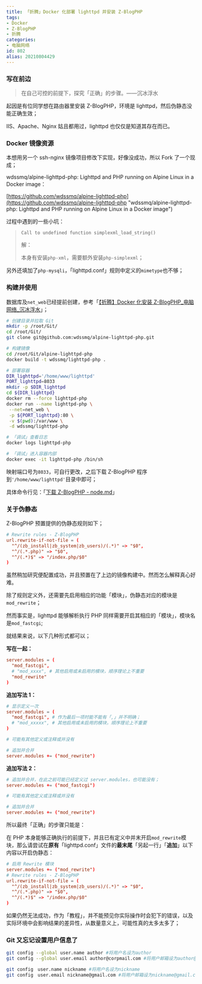 ```yaml
---
title: 「折腾」Docker 化部署 lighttpd 并安装 Z-BlogPHP
tags:
- Docker
- Z-BlogPHP
- 折腾
categories:
- 电脑网络
id: 802
alias: 20210804429
---
```


### 写在前边

> 在自己可控的前提下，探究「正确」的步骤。——沉冰浮水

起因是有位同学想在路由器里安装 Z-BlogPHP，环境是 lighttpd，然后伪静态没能正确生效；

<!--more-->

IIS、Apache、Nginx 姑且都用过，lighttpd 也仅仅是知道其存在而已。

### Docker 镜像资源

本想用另一个 ssh-nginx 镜像项目修改下实现，好像没成功，所以 Fork 了一个现成；

wdssmq/alpine-lighttpd-php: Lighttpd and PHP running on Alpine Linux in a Docker image：

[https://github.com/wdssmq/alpine-lighttpd-php](https://github.com/wdssmq/alpine-lighttpd-php "wdssmq/alpine-lighttpd-php: Lighttpd and PHP running on Alpine Linux in a Docker image")

过程中遇到的一些小坑：

> `Call to undefined function simplexml_load_string()`
>
> 解：
>
> 本身有安装`php-xml`，需要额外安装`php-simplexml`；

另外还填加了`php-mysqli`，「lighttpd.conf」规则中定义的`mimetype`也不够；

### 构建并使用

数据库及`net_web`已经提前创建，参考「[【折腾】Docker 化安装 Z-BlogPHP\_电脑网络\_沉冰浮水](https://www.wdssmq.com/post/20120817544.html "【折腾】Docker 化安装 Z-BlogPHP\_电脑网络\_沉冰浮水")」；

```bash
# 创建目录并拉取 Git
mkdir -p /root/Git/
cd /root/Git/
git clone git@github.com:wdssmq/alpine-lighttpd-php.git

# 构建镜像
cd /root/Git/alpine-lighttpd-php
docker build -t wdssmq/lighttpd-php .

# 部署容器
DIR_lighttpd='/home/www/lighttpd'
PORT_lighttpd=8033
mkdir -p $DIR_lighttpd
cd ${DIR_lighttpd}
docker rm --force lighttpd-php
docker run --name lighttpd-php \
 --net=net_web \
 -p ${PORT_lighttpd}:80 \
 -v $(pwd):/var/www \
 -d wdssmq/lighttpd-php

# 「调试」查看日志
docker logs lighttpd-php

# 「调试」进入容器内部
docker exec -it lighttpd-php /bin/sh
```

映射端口号为`8033`，可自行更改，之后下载 Z-BlogPHP 程序到`'/home/www/lighttpd'`目录中即可；

具体命令行见：「[下载 Z-BlogPHP - node.md](https://github.com/wdssmq/alpine-lighttpd-php/blob/master/note.md#%E4%B8%8B%E8%BD%BD-z-blogphp "下载 Z-BlogPHP")」

### 关于伪静态

Z-BlogPHP 预置提供的伪静态规则如下；

```conf
# Rewrite rules - Z-BlogPHP
url.rewrite-if-not-file = (
  "^/(zb_install|zb_system|zb_users)/(.*)" => "$0",
  "^/(.*.php)" => "$0",
  "^/(.*)$" => "/index.php/$0"
)
```

虽然稍加研究便配置成功，并且预置在了上边的镜像构建中。然而怎么解释真心好难。

除了规则定义外，还需要先启用相应的功能「模块」，伪静态对应的模块是`mod_rewrite`；

然而事实是，lighttpd 能够解析执行 PHP 同样需要开启其相应的「模块」，模块名是`mod_fastcgi`;

就结果来说，以下几种形式都可以；

**写在一起：**

```conf
server.modules = (
  "mod_fastcgi",
  # "mod_xxxx", # 其他启用或未启用的模块，顺序理论上不重要
  "mod_rewrite"
)
```

**追加写法 1：**

```conf
# 显示定义一次
server.modules = (
  "mod_fastcgi", # 作为最后一项时能不能有「,」并不明确；
  # "mod_xxxxx", # 其他启用或未启用的模块，顺序理论上不重要
)

# 可能有其他定义或注释或并没有

# 追加并合并
server.modules += ("mod_rewrite")
```

**追加写法 2：**

```conf
# 追加并合并，在此之前可能已经定义过 server.modules，也可能没有；
server.modules += ("mod_fastcgi")

# 可能有其他定义或注释或并没有

# 追加并合并
server.modules += ("mod_rewrite")
```

所以最终「正确」的步骤只能是：

在 PHP 本身能够正确执行的前提下，并且已有定义中并末开启`mod_rewrite`模块，那么请尝试在**原有**「lighttpd.conf」文件的**最末尾**「另起一行」「**追加**」以下内容以开启伪静态：

```conf
# 启用 Rewrite 模块
server.modules += ("mod_rewrite")
# Rewrite rules - Z-BlogPHP
url.rewrite-if-not-file = (
  "^/(zb_install|zb_system|zb_users)/(.*)" => "$0",
  "^/(.*.php)" => "$0",
  "^/(.*)$" => "/index.php/$0"
)
```

如果仍然无法成功，作为「教程」，并不能预见你实际操作时会犯下的错误，以及实际环境中会影响结果的差异性，从数量意义上，可能性真的太多太多了；


### Git 又忘记设置用户信息了

```bash
git config --global user.name author #将用户名设为author
git config --global user.email author@corpmail.com #将用户邮箱设为author@corpmail.com
```

```bash
git config　user.name nickname #将用户名设为nickname
git config　user.email nickname@gmail.com #将用户邮箱设为nickname@gmail.com
```

<!-- 2021-08-12-Key-Values-Table-Of-Computer-Science -->
<!-- 「说点什么」计算机运作基础之「键值表」 -->
